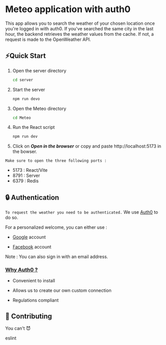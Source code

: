 
# Meteo application with auth0

This app allows you to search the weather of your chosen location once you're logged in with auth0. If you've searched the same city in the last hour, the backend retrieves the weather values from the cache. If not, a request is made to the OpenWeather API.

## ⚡Quick Start

1. Open the server directory
    ```bash
    cd server
    ```
2. Start the server
    ```bash
    npm run devo
    ```

3. Open the Meteo directory
    ```bash
    cd Meteo
    ```

4. Run the React script

    ```bash
    npm run dev
    ```
5. Click on ***Open in the browser*** or copy and paste http://localhost:5173 in the bowser.

```Make sure to open the three following ports :```

- 5173 : React/Vite
- 8791 : Server 
- 6379 : Redis


## 🔒 Authentication

```To request the weather you need to be authenticated.``` We use [Auth0](https://auth0.com/) to do so. 

For a personalized welcome, you can either use :

- [Google](https://www.google.com/account/about/?hl=en-GB) account

- [Facebook](https://www.facebook.com/) account


Note : You can also sign in with an email address. 

### <u> Why Auth0 ? </u>

- Convenient to install

- Allows us to create our own custom connection

- Regulations compliant


## 🙌 Contributing

You can't 😈

eslint